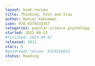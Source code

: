 ```yaml
---
layout: book-review
title: Thinking, Fast and Slow
author: Daniel Kahneman 
isbn: 978-0374533557
categories: popular-science psychology
started: 2022-08-23
#finished: 2023-09-07
released: 2011
stars: 5
#goodreads_review: 6318556633
status: Reading
---
```

